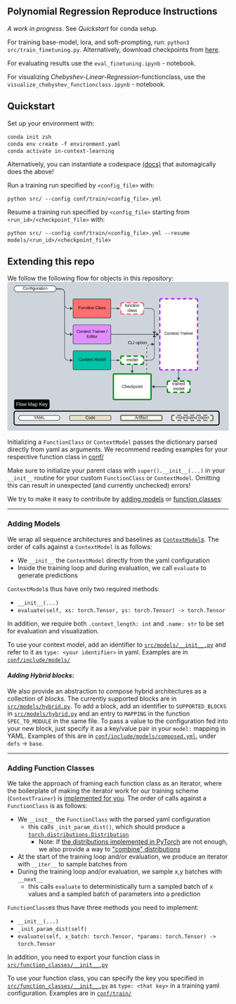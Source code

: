 ## Polynomial Regression Reproduce Instructions

*A work in progress*. See *Quickstart* for conda setup.

For training base-model, lora, and soft-prompting, run: ```python3 src/train_finetuning.py```. Alternatively, download checkpoints from [here](https://drive.google.com/drive/folders/1cnyE_TMa3EPcfJy68xncmLGaqnZg0C91?usp=sharing).

For evaluating results use the ```eval_finetuning.ipynb``` - notebook.

For visualizing *Chebyshev-Linear-Regression*-functionclass, use the ```visualize_chebyshev_functionclass.ipynb``` - notebook.

## Quickstart


Set up your environment with:
```
conda init zsh
conda env create -f environment.yaml
conda activate in-context-learning
```

Alternatively, you can instantiate a codespace [(docs)](https://docs.github.com/en/codespaces/getting-started/quickstart) that automagically does the above!


Run a training run specified by `<config_file>` with:
```
python src/ --config conf/train/<config_file>.yml
```

Resume a training run specified by `<config_file>` starting from `<run_id>/<checkpoint_file>` with:
```
python src/ --config conf/train/<config_file>.yml --resume models/<run_id>/<checkpoint_file>
```


## Extending this repo

We follow the following flow for objects in this repository:
![image of the flow map](<readme_assets/flow map.png>)

Initializing a `FunctionClass` or `ContextModel` passes the dictionary parsed directly from yaml as arguments. We recommend reading examples for your respective function class in [conf/](https://github.com/in-context-learning-2024/in-context/blob/main/conf/)

Make sure to initialize your parent class with `super().__init__(...)` in your `__init__` routine for your custom `FunctionClass` or `ContextModel`. Omitting this can result in unexpected (and currently unchecked) errors!

We try to make it easy to contribute by [adding models](#adding-models) or [function classes](#adding-function-classes):


---
### Adding Models

We wrap all sequence architectures and baselines as [`ContextModel`s](https://github.com/in-context-learning-2024/in-context/blob/main/src/core/context_model.py). The order of calls against a `ContextModel` is as follows:
- We `__init__` the `ContextModel` directly from the yaml configuration
- Inside the training loop and during evaluation, we call `evaluate` to generate predictions

`ContextModel`s thus have only two required methods:
- `__init__(...)`
- `evaluate(self, xs: torch.Tensor, ys: torch.Tensor) -> torch.Tensor`

In addition, we require both `.context_length: int` and `.name: str` to be set for evaluation and visualization.

To use your context model, add an identifier to [`src/models/__init__.py`](https://github.com/in-context-learning-2024/in-context/blob/main/src/models/__init__.py) and refer to it as `type: <your identifier>` in yaml. Examples are in [`conf/include/models/`](https://github.com/in-context-learning-2024/in-context/tree/main/conf/include/models)


#### *Adding Hybrid blocks:*

We also provide an abstraction to compose hybrid architectures as a collection of *blocks*. The currently supported blocks are in [`src/models/hybrid.py`](https://github.com/in-context-learning-2024/in-context/blob/main/src/models/hybrid.py). To add a block, add an identifier to `SUPPORTED_BLOCKS` in [`src/models/hybrid.py`](https://github.com/in-context-learning-2024/in-context/blob/main/src/models/hybrid.py) and an entry to `MAPPING` in the function `SPEC_TO_MODULE` in the same file. To pass a value to the configuration fed into your new block, just specify it as a key/value pair in your `model:` mapping in YAML. Examples of this are in [`conf/include/models/composed.yml`](https://github.com/in-context-learning-2024/in-context/blob/main/conf/include/models/composed.yml), under `defs` -> `base`.


---
### Adding Function Classes

We take the approach of framing each function class as an iterator, where the boilerplate of making the iterator work for our training scheme (`ContextTrainer`) is [implemented for you](https://github.com/in-context-learning-2024/in-context/blob/main/src/core/function_class.py). The order of calls against a `FunctionClass` is as follows:
- We `__init__` the `FunctionClass` with the parsed yaml configuration
    - this calls `_init_param_dist()`, which should produce a [`torch.distributions.Distribution`](https://pytorch.org/docs/stable/distributions.html#distribution) 
        - Note: If [the distributions implemented in PyTorch](https://pytorch.org/docs/stable/distributions.html) are not enough, we also provide a way to ["combine" distributions](https://github.com/in-context-learning-2024/in-context/blob/main/src/utils.py)
- At the start of the training loop and/or evaluation, we produce an iterator with `__iter__` to sample batches from
- During the training loop and/or evaluation, we sample x,y batches with `__next__`
    - this calls `evaluate` to deterministically turn a sampled batch of x values and a sampled batch of parameters into a prediction

`FunctionClass`es thus have three methods you need to implement:
- `__init__(...)`
- `_init_param_dist(self)`
- `evaluate(self, x_batch: torch.Tensor, *params: torch.Tensor) -> torch.Tensor`

In addition, you need to export your function class in [`src/function_classes/__init__.py`](https://github.com/in-context-learning-2024/in-context/blob/main/src/function_classes/__init__.py)

To use your function class, you can specify the key you specified in [`src/function_classes/__init__.py`](https://github.com/in-context-learning-2024/in-context/blob/main/src/function_classes/__init__.py) as `type: <that key>` in a training yaml configuration. Examples are in [`conf/train/`](https://github.com/in-context-learning-2024/in-context/tree/main/conf/train)

